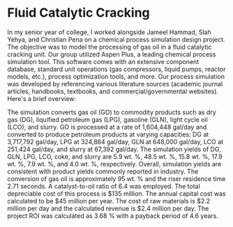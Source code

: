# Fluid Catalytic Cracking

In my senior year of college, I worked alongside Jameel Hammad, Slah Yehya, and Christian Pena on a chemical process simulation design project. The objective was 
to model the processing of gas oil in a fluid catalytic cracking unit. Our group utilized Aspen Plus, a leading chemical process simulation tool. This software comes with 
an extensive component database, standard unit operations (gas compressors, liquid pumps, reactor models, etc.), process optimization tools, and more. Our process 
simulation was developed by referencing various literature sources (academic journal articles, handbooks, textbooks, and commercial/governmental websites). Here's a brief overview:

The simulation converts gas oil (GO) to commodity products such as dry gas (DG), liquified petroleum gas (LPG), gasoline (GLN), light cycle oil (LCO), and slurry. GO is 
processed at a rate of 1,604,448 gal/day and converted to produce petroleum products at varying capacities: DG at 3,717,792 gal/day, LPG at 324,864 gal/day, 
GLN at 648,000 gal/day, LCO at 251,424 gal/day, and slurry at 67,392 gal/day. The simulation yields of DG, GLN, LPG, LCO, coke, and slurry are 5.9 wt. %, 48.5 wt. %, 
15.8 wt. %, 17.9 wt. %, 7.9 wt. %, and 4.0 wt. %, respectively. Overall, simulation yields are consistent with product yields commonly reported in industry. The conversion of gas 
oil is approximately 95 wt. % and the riser residence time 2.71 seconds. A catalyst-to-oil ratio of 6.4 was employed. The total depreciable cost of this process is $135 million. 
The annual capital cost was calculated to be $45 million per year. The cost of raw materials is $2.2 million per day and the calculated revenue is $2.4 million per day. 
The project ROI was calculated as 3.68 % with a payback period of 4.6 years.


